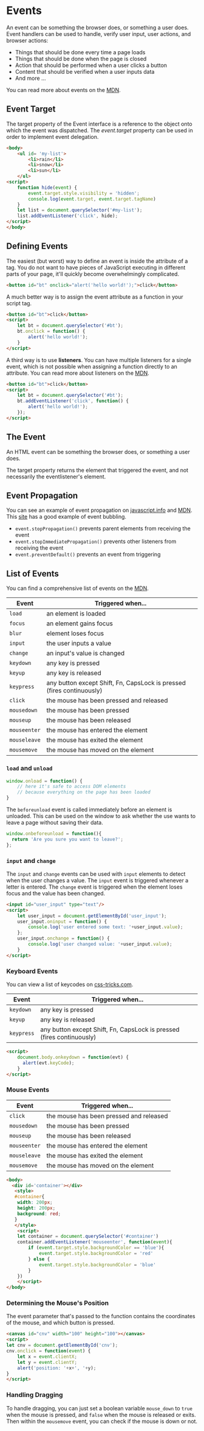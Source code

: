 
# Events

An event can be something the browser does, or something a user does. Event handlers can be used to handle, verify user input, user actions, and browser actions: 

- Things that should be done every time a page loads
- Things that should be done when the page is closed
- Action that should be performed when a user clicks a button
- Content that should be verified when a user inputs data
- And more ...

You can read more about events on the [MDN](https://developer.mozilla.org/en-US/docs/Web/Events).


## Event Target

The target property of the Event interface is a reference to the object onto which the event was dispatched. The *event.target* property can be used in order to implement event delegation.

```html
<body>
    <ul id= 'my-list'>
        <li>rain</li>
        <li>snow</li>
        <li>sun</li>
    </ul>
<script>
    function hide(event) {
        event.target.style.visibility = 'hidden';
        console.log(event.target, event.target.tagName)
    }
    let list = document.querySelector('#my-list');
    list.addEventListener('click', hide);
</script>
</body>

```

## Defining Events

The easiest (but worst) way to define an event is inside the attribute of a tag. You do not want to have pieces of JavaScript executing in different parts of your page, it'll quickly become overwhelmingly complicated.

```html
<button id="bt" onclick="alert('hello world!');">click</button>
```

A much better way is to assign the event attribute as a function in your script tag.

```html
<button id="bt">click</button>
<script>
    let bt = document.querySelector('#bt');
    bt.onclick = function() {
        alert('hello world!');
    }
</script>
```

A third way is to use **listeners**. You can have multiple listeners for a single event, which is not possible when assigning a function directly to an attribute. You can read more about listeners on the [MDN](https://developer.mozilla.org/en-US/docs/Web/API/EventTarget/addEventListener).

```html
<button id="bt">click</button>
<script>
    let bt = document.querySelector('#bt');
    bt.addEventListener('click', function() {
        alert('hello world!');
    });
</script>
```
## The Event

An HTML event can be something the browser does, or something a user does.

The target property returns the element that triggered the event, and not necessarily the eventlistener's element.

## Event Propagation

You can see an example of event propagation on [javascript.info](https://javascript.info/bubbling-and-capturing) and [MDN](https://developer.mozilla.org/en-US/docs/Web/API/Document_Object_Model/Examples#Example_5:_Event_Propagation). This [site](https://javascript.info/bubbling-and-capturing) has a good example of event bubbling.


- `event.stopPropagation()` prevents parent elements from receiving the event
- `event.stopImmediatePropagation()` prevents other listeners from receiving the event
- `event.preventDefault()` prevents an event from triggering


## List of Events

You can find a comprehensive list of events on the [MDN](https://developer.mozilla.org/en-US/docs/Web/Events).


| Event | Triggered when... |
|--- |--- |
| `load` | an element is loaded |
| `focus` | an element gains focus |
| `blur ` | element loses focus |
| `input` | the user inputs a value |
| `change` | an input's value is changed |
| `keydown` | any key is pressed |
| `keyup` | any key is released |
| `keypress` | any button except Shift, Fn, CapsLock is pressed (fires continuously) |
| `click` | the mouse has been pressed and released |
| `mousedown` | the mouse has been pressed |
| `mouseup` | the mouse has been released |
| `mouseenter` | the mouse has entered the element |
| `mouseleave` | the mouse has exited the element
| `mousemove` | the mouse has moved on the element |


### `load` and `unload`


```javascript
window.onload = function() {
    // here it's safe to access DOM elements
    // because everything on the page has been loaded
}
```

The `beforeunload` event is called immediately before an element is unloaded. This can be used on the window to ask whether the use wants to leave a page without saving their data.

```javascript
window.onbeforeunload = function(){
  return 'Are you sure you want to leave?';
};
```

### `input` and `change`

The `input` and `change` events can be used with `input` elements to detect when the user changes a value. The `input` event is triggered whenever a letter is entered. The `change` event is triggered when the element loses focus and the value has been changed.

```html
<input id="user_input" type="text"/>
<script>
    let user_input = document.getElementById('user_input');
    user_input.oninput = function() {
        console.log('user entered some text: '+user_input.value);
    };
    user_input.onchange = function() {
        console.log('user changed value: '+user_input.value);
    }
</script>

```

### Keyboard Events

You can view a list of keycodes on [css-tricks.com](https://css-tricks.com/snippets/javascript/javascript-keycodes/).

| Event | Triggered when... |
|--- |--- |
| `keydown` | any key is pressed |
| `keyup` | any key is released |
| `keypress` | any button except Shift, Fn, CapsLock is pressed (fires continuously) |


```html
<script>
    document.body.onkeydown = function(evt) {
      alert(evt.keyCode);
    }
</script>
```

### Mouse Events

| Event | Triggered when... |
|--- |--- |
| `click` | the mouse has been pressed and released |
| `mousedown` | the mouse has been pressed |
| `mouseup` | the mouse has been released |
| `mouseenter` | the mouse has entered the element |
| `mouseleave` | the mouse has exited the element
| `mousemove` | the mouse has moved on the element |

```html
<body>
  <div id='container'></div>
   <style>
   #container{
    width: 200px;
    height: 200px;
    background: red;
   }
   </style> 
    <script>
    let container = document.querySelector('#container')
    container.addEventListener('mouseenter', function(event){
        if (event.target.style.backgroundColor == 'blue'){
            event.target.style.backgroundColor = 'red'
        } else {
            event.target.style.backgroundColor = 'blue'
        }
    })
    </script>
</body>

```

### Determining the Mouse's Position

The event parameter that's passed to the function contains the coordinates of the mouse, and which button is pressed.

```html
<canvas id="cnv" width="100" height="100"></canvas>
<script>
let cnv = document.getElementById('cnv');
cnv.onclick = function(event) {
    let x = event.clientX;
    let y = event.clientY;
    alert('position: '+x+', '+y);
}
</script>
```

### Handling Dragging

To handle dragging, you can just set a boolean variable `mouse_down` to `true` when the mouse is pressed, and `false` when the mouse is released or exits. Then within the `mousemove` event, you can check if the mouse is down or not.


